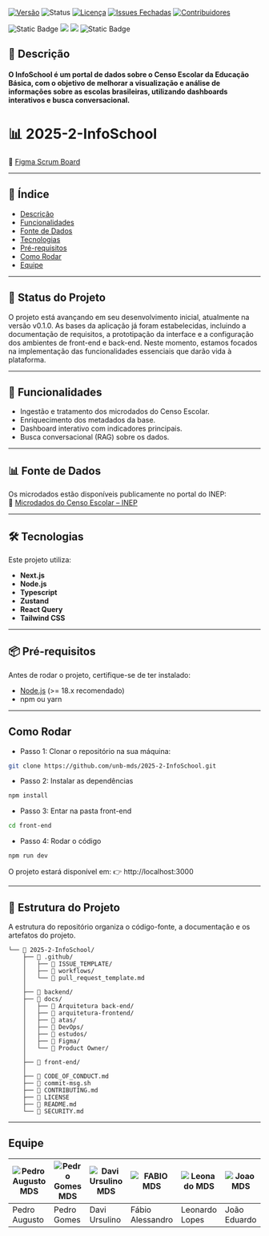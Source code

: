 [![Versão](https://img.shields.io/badge/version-0.1.0-blue)](https://github.com/unb-mds/2025-2-InfoSchool/releases)
![Status](https://img.shields.io/badge/Status-Em%20Desenvolvimento-yellow)
[![Licença](https://img.shields.io/github/license/unb-mds/2025-2-InfoSchool)](https://github.com/unb-mds/2025-2-InfoSchool/blob/main/LICENSE)
[![Issues Fechadas](https://img.shields.io/github/issues-closed/unb-mds/2025-2-InfoSchool)](https://github.com/unb-mds/2025-2-InfoSchool/issues?q=is%3Aissue+is%3Aclosed)
[![Contribuidores](https://img.shields.io/github/contributors/unb-mds/2025-2-InfoSchool)](https://github.com/unb-mds/2025-2-InfoSchool/graphs/contributors)


![Static Badge](https://img.shields.io/badge/Typescript-black?logo=typescript)
<img src="https://img.shields.io/badge/Node.js-339933?style=flat&logo=nodedotjs&logoColor=white" />
<img src="https://img.shields.io/badge/React-20232A?style=flat&logo=react&logoColor=61DAFB" />
![Static Badge](https://img.shields.io/badge/github-black?logo=github)



## 📌 Descrição
#### O **InfoSchool** é um portal de dados sobre o **Censo Escolar da Educação Básica**, com o objetivo de melhorar a visualização e análise de informações sobre as escolas brasileiras, utilizando dashboards interativos e busca conversacional.  




# 📊 2025-2-InfoSchool  

🔗 [Figma Scrum Board](https://www.figma.com/board/feNX4bnc1LbmuZ9Rp4j8QI/Template-MDS---group-11?node-id=0-1&t=wxkIsswMZSsrid6d-1)  

---

## 📑 Índice
- [Descrição](#-descrição)
- [Funcionalidades](#-funcionalidades)
- [Fonte de Dados](#-fonte-de-dados)
- [Tecnologias](#-tecnologias)
- [Pré-requisitos](#-pré-requisitos)
- [Como Rodar](#como-rodar)
- [Equipe](#equipe)

---
## 🚧 Status do Projeto

O projeto está avançando em seu desenvolvimento inicial, atualmente na versão v0.1.0. As bases da aplicação já foram estabelecidas, incluindo a documentação de requisitos, a prototipação da interface e a configuração dos ambientes de front-end e back-end. Neste momento, estamos focados na implementação das funcionalidades essenciais que darão vida à plataforma.


---

## 🚀 Funcionalidades
- Ingestão e tratamento dos microdados do Censo Escolar.  
- Enriquecimento dos metadados da base.  
- Dashboard interativo com indicadores principais.  
- Busca conversacional (RAG) sobre os dados.  

---

## 📊 Fonte de Dados
Os microdados estão disponíveis publicamente no portal do INEP:  
🔗 [Microdados do Censo Escolar – INEP](https://www.gov.br/inep/pt-br/acesso-a-informacao/dados-abertos/microdados/censo-escolar)  

---

## 🛠 Tecnologias
Este projeto utiliza:  
- **Next.js**  
- **Node.js**  
- **Typescript**  
- **Zustand**  
- **React Query**  
- **Tailwind CSS**  

---

## 📦 Pré-requisitos
Antes de rodar o projeto, certifique-se de ter instalado:  
- [Node.js](https://nodejs.org/) (>= 18.x recomendado)  
- npm ou yarn  

---
## Como Rodar
- Passo 1:
Clonar o repositório na sua máquina:
```bash
git clone https://github.com/unb-mds/2025-2-InfoSchool.git
```
- Passo 2:
Instalar as dependências
```bash
npm install
```
- Passo 3:
Entar na pasta front-end
```bash
cd front-end
```
- Passo 4:
Rodar o código

```bash
npm run dev

```
O projeto estará disponível em:
👉 http://localhost:3000


 
 ---

 ## 📁 Estrutura do Projeto
A estrutura do repositório organiza o código-fonte, a documentação e os artefatos do projeto.
```
└── 📂 2025-2-InfoSchool/
    ├── 📂 .github/
    │   ├── 📂 ISSUE_TEMPLATE/
    │   ├── 📂 workflows/
    │   └── 📄 pull_request_template.md
    │
    ├── 📂 backend/
    ├── 📂 docs/
    │   ├── 📂 Arquitetura back-end/
    │   ├── 📂 arquitetura-frontend/
    │   ├── 📂 atas/
    │   ├── 📂 DevOps/
    │   ├── 📂 estudos/
    │   ├── 📂 Figma/
    │   └── 📂 Product Owner/
    │
    ├── 📂 front-end/
    │
    ├── 📄 CODE_OF_CONDUCT.md
    ├── 📄 commit-msg.sh
    ├── 📄 CONTRIBUTING.md
    ├── 📄 LICENSE
    ├── 📄 README.md
    └── 📄 SECURITY.md
```
---

## Equipe
| ![Pedro Augusto MDS](https://github.com/user-attachments/assets/568ffcc4-da96-4310-b200-8921f9495a2c) | ![Pedro Gomes MDS](https://github.com/user-attachments/assets/0eac3c37-1d5b-446f-bb48-52a893d2a8ac) | ![Davi Ursulino MDS](https://github.com/user-attachments/assets/ff7ad902-4640-446f-84cf-a2f5d214fbc2) | ![FABIO MDS](https://github.com/user-attachments/assets/9c69cbe5-14f5-4148-b8ee-8bfc958c4071) | ![Leonado MDS](https://github.com/user-attachments/assets/3206604a-bc82-4ac4-84a8-026909c91714) | ![Joao MDS](https://github.com/user-attachments/assets/482c0304-2789-495c-8132-e22c59c691cd) |
|----------|----------|----------|----------|----------|----------|
| Pedro Augusto   | Pedro Gomes   | Davi Ursulino   | Fábio Alessandro   | Leonardo Lopes  | João Eduardo   |

